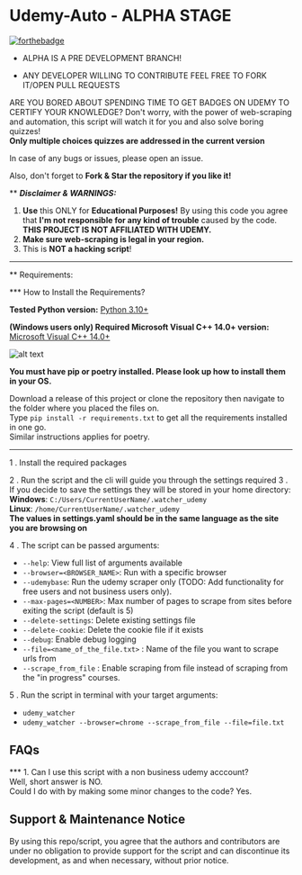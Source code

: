 # Udemy-Auto - ALPHA STAGE
[![forthebadge](https://forthebadge.com/images/badges/made-with-python.svg)](https://forthebadge.com)
* ALPHA IS A PRE DEVELOPMENT BRANCH!

* ANY DEVELOPER WILLING TO CONTRIBUTE FEEL FREE TO FORK IT/OPEN PULL REQUESTS

ARE YOU BORED ABOUT SPENDING TIME TO GET BADGES ON UDEMY TO CERTIFY YOUR KNOWLEDGE?
Don't worry, with the power of web-scraping and automation, this script will watch it for you and also solve boring quizzes!<br>
<b>Only multiple choices quizzes are addressed in the current version</b>



In case of any bugs or issues, please open an issue.

Also, don't forget to **Fork & Star the repository if you like it!**


** **_Disclaimer & WARNINGS:_**

1. **Use** this ONLY for **Educational Purposes!** By using this code you agree
   that **I'm not responsible for any kind of trouble** caused by the code. <br>
   **THIS PROJECT IS NOT AFFILIATED WITH UDEMY.**
2. **Make sure web-scraping is legal in your region.**
3. This is **NOT a hacking script**!
---

** Requirements:

*** How to Install the Requirements?

**Tested Python version:** [Python 3.10+](https://www.python.org/downloads/)

**(Windows users only) Required Microsoft Visual C++ 14.0+ version:** [Microsoft Visual C++ 14.0+](https://visualstudio.microsoft.com/visual-cpp-build-tools/)

![alt text](https://docs.microsoft.com/answers/storage/attachments/34873-10262.png)

**You must have pip or poetry installed. Please look up how to install them in your OS.**

Download a release of this project or clone the repository then navigate to the
folder where you placed the files on. <br>
Type `pip install -r requirements.txt` to get all the requirements installed in one go. <br>
Similar instructions applies for poetry.

---

1 . Install the required packages

2 . Run the script and the cli will guide you through the settings required
3 . If you decide to save the settings they will be stored in your home directory: <br>
    **Windows**:
    `C:/Users/CurrentUserName/.watcher_udemy` <br>
    **Linux**:
    `/home/CurrentUserName/.watcher_udemy` <br>
    **The values in settings.yaml should be in the same language as the site you are browsing on**

4 . The script can be passed arguments:

- `--help`: View full list of arguments available
- `--browser=<BROWSER_NAME>`: Run with a specific browser 
- `--udemybase`: Run the udemy scraper only (TODO: Add functionality for free users and not business users only).
- `--max-pages=<NUMBER>`: Max number of pages to scrape from sites before exiting the script (default is 5)
- `--delete-settings`: Delete existing settings file
- `--delete-cookie`: Delete the cookie file if it exists
- `--debug`: Enable debug logging
- `--file=<name_of_the_file.txt>` : Name of the file you want to scrape urls from
- `--scrape_from_file` : Enable scraping from file instead of scraping from the "in progress" courses.

5 . Run the script in terminal with your target arguments:

- `udemy_watcher`
- `udemy_watcher --browser=chrome --scrape_from_file --file=file.txt`

## FAQs

*** 1. Can I use this script with a non business udemy acccount?<br>
Well, short answer is NO.<br>
Could I do with by making some minor changes to the code?  Yes.<br>

## Support & Maintenance Notice

By using this repo/script, you agree that the authors and contributors are under no obligation to provide support for the script and can discontinue its development, as and when necessary, without prior notice.
